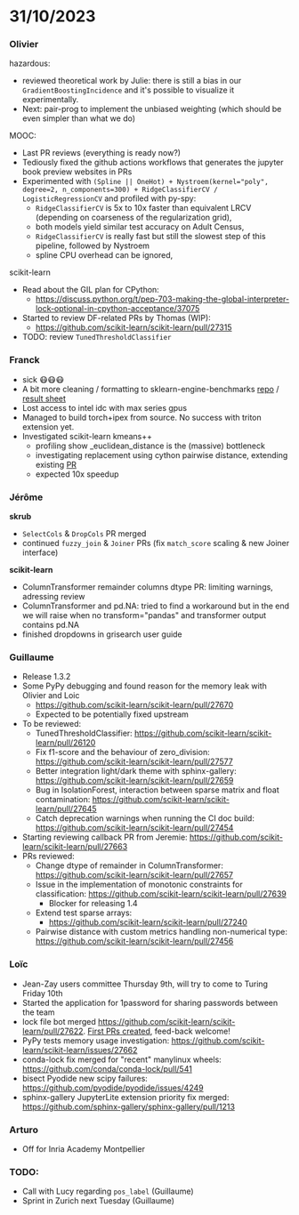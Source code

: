 # 31/10/2023

### Olivier

hazardous:
- reviewed theoretical work by Julie: there is still a bias in our `GradientBoostingIncidence` and it's possible to visualize it experimentally.
- Next: pair-prog to implement the unbiased weighting (which should be even simpler than what we do)

MOOC:
- Last PR reviews (everything is ready now?)
- Tediously fixed the github actions workflows that generates the jupyter book preview websites in PRs
- Experimented with `(Spline || OneHot) + Nystroem(kernel="poly", degree=2, n_components=300) + RidgeClassifierCV / LogisticRegressionCV` and profiled with py-spy:
    - `RidgeClassifierCV` is 5x to 10x faster than equivalent LRCV (depending on coarseness of the regularization grid),
    - both models yield similar test accuracy on Adult Census,
    - `RidgeClassifierCV` is really fast but still the slowest step of this pipeline, followed by Nystroem
    - spline CPU overhead can be ignored,

scikit-learn
- Read about the GIL plan for CPython:
    - https://discuss.python.org/t/pep-703-making-the-global-interpreter-lock-optional-in-cpython-acceptance/37075
- Started to review DF-related PRs by Thomas (WIP):
    - https://github.com/scikit-learn/scikit-learn/pull/27315
- TODO: review `TunedThresholdClassifier`

### Franck

- sick 😷😷😷
- A bit more cleaning / formatting to sklearn-engine-benchmarks [repo](https://github.com/soda-inria/sklearn-engine-benchmarks/) / [result sheet](https://docs.google.com/spreadsheets/d/1te_3jY6vI4wo3-V7xbmWQai5Mdh5plWdLst2ox0wuLM/)
- Lost access to intel idc with max series gpus
- Managed to build torch+ipex from source. No success with triton extension yet.
- Investigated scikit-learn kmeans++
    - profiling show _euclidean_distance is the (massive) bottleneck
    - investigating replacement using cython pairwise distance, extending existing [PR](https://github.com/scikit-learn/scikit-learn/pull/26983)
    - expected 10x speedup

### Jérôme

**skrub**

- `SelectCols` & `DropCols` PR merged
- continued `fuzzy_join` & `Joiner` PRs (fix `match_score` scaling & new Joiner interface)

**scikit-learn**

- ColumnTransformer remainder columns dtype PR: limiting warnings, adressing review
- ColumnTransformer and pd.NA: tried to find a workaround but in the end we will raise when no transform="pandas" and transformer output contains pd.NA
- finished dropdowns in grisearch user guide

### Guillaume

- Release 1.3.2
- Some PyPy debugging and found reason for the memory leak with Olivier and Loic
    - https://github.com/scikit-learn/scikit-learn/pull/27670 
    - Expected to be potentially fixed upstream
- To be reviewed:
    - TunedThresholdClassifier: https://github.com/scikit-learn/scikit-learn/pull/26120 
    - Fix f1-score and the behaviour of zero_division: https://github.com/scikit-learn/scikit-learn/pull/27577 
    - Better integration light/dark theme with sphinx-gallery: https://github.com/scikit-learn/scikit-learn/pull/27659
    - Bug in IsolationForest, interaction between sparse matrix and float contamination: https://github.com/scikit-learn/scikit-learn/pull/27645
    - Catch deprecation warnings when running the CI doc build: https://github.com/scikit-learn/scikit-learn/pull/27454 
- Starting reviewing callback PR from Jeremie: https://github.com/scikit-learn/scikit-learn/pull/27663 
- PRs reviewed:
    - Change dtype of remainder in ColumnTransformer: https://github.com/scikit-learn/scikit-learn/pull/27657 
    - Issue in the implementation of monotonic constraints for classification: https://github.com/scikit-learn/scikit-learn/pull/27639
        - Blocker for releasing 1.4
    - Extend test sparse arrays:
        - https://github.com/scikit-learn/scikit-learn/pull/27240 
    - Pairwise distance with custom metrics handling non-numerical type: https://github.com/scikit-learn/scikit-learn/pull/27456 

### Loïc

- Jean-Zay users committee Thursday 9th, will try to come to Turing Friday 10th
- Started the application for 1password for sharing passwords between the team
- lock file bot merged https://github.com/scikit-learn/scikit-learn/pull/27622. [First PRs created](https://github.com/scikit-learn/scikit-learn/pulls?q=is%3Apr+is%3Aopen+sort%3Aupdated-desc+author%3Ascikit-learn-bot), feed-back welcome!
- PyPy tests memory usage investigation: https://github.com/scikit-learn/scikit-learn/issues/27662
- conda-lock fix merged for "recent" manylinux wheels: https://github.com/conda/conda-lock/pull/541
- bisect Pyodide new scipy failures: https://github.com/pyodide/pyodide/issues/4249
- sphinx-gallery JupyterLite extension priority fix merged: https://github.com/sphinx-gallery/sphinx-gallery/pull/1213

### Arturo

- Off for Inria Academy Montpellier

### TODO:

- Call with Lucy regarding `pos_label` (Guillaume)
- Sprint in Zurich next Tuesday (Guillaume)

